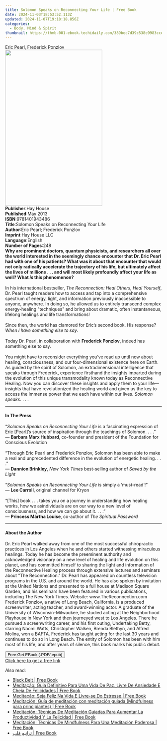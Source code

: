 ```yaml
---
title: Solomon Speaks on Reconnecting Your Life | Free Book
date: 2024-11-03T18:53:52.113Z
updated: 2024-11-07T19:18:18.856Z
categories:
  - Body, Mind & Spirit
thumbnail: https://thmb-001-ebook.techidaily.com/389bec7d39c538e9983cce0f92b8120a76d843baba67c9dd88eafb282555be56.jpg
---
```

<main id="book-container">
  <div class="flex flex-col">
    <div class="book-brief flex-1 py-6 px-4 sm:p-6 md:py-10 md:px-8">
      <!-- brief-->
      <div class="book-brief-main">Eric Pearl, Frederick Ponzlov</div>
    </div>
    <div
      class="book-meta-info flex-1 grid gap-4 col-start-1 col-end-3 row-start-1 sm:mb-6 sm:grid-cols-4 lg:gap-6 lg:col-start-2 lg:row-end-6 lg:row-span-6 lg:mb-0"
    >
      <div
        class="book-meta-info-left place-content-center mt-4 p-4 text-sm leading-6 col-start-2 col-span-2 dark:text-slate-400"
      >
        <img
          class="w-full h-500 object-cover rounded-lg sm:h-255 sm:col-span-2 lg:col-span-full"
          src="https://img-001-ebook.techidaily.com/3d3863479d5dfad97b5f17db6953a77b7042b910a76fda20aa47475928e40496.jpg"
          alt=""
          width="312"
          height="500"
        />
      </div>
      <div
        class="book-meta-info-right mt-2 col-start-1 row-start-2 col-span-3 self-center"
      >
        <!-- meta data  -->
        <div class="flex flex-col px-4 md:px-8">
          <div class="flex-1">
            <strong>Publisher</strong>:<span class="px-2">Hay House</span>
          </div>
          <div class="flex-1">
            <strong>Published</strong>:<span class="px-2">May 2013</span>
          </div>
          <div class="flex-1">
            <strong>ISBN</strong>:<span class="px-2">9781401943486</span>
          </div>
          <div class="flex-1">
            <strong>Title</strong>:<span class="px-2"
              >Solomon Speaks on Reconnecting Your Life</span
            >
          </div>
          <div class="flex-1">
            <strong>Author</strong>:<span class="px-2"
              >Eric Pearl; Frederick Ponzlov</span
            >
          </div>
          <div class="flex-1">
            <strong>Imprint</strong>:<span class="px-2">Hay House LLC</span>
          </div>
          <div class="flex-1">
            <strong>Language</strong>:<span class="px-2">English</span>
          </div>
          <div class="flex-1">
            <strong>Number of Pages</strong>:<span class="px-2">248</span>
          </div>
        </div>
      </div>
    </div>
    <div class="book-description flex-1 py-6 px-4 sm:p-6 md:py-10 md:px-8">
      <div class="book-description-main">
        <div accordion-content="" id="description">
          <b
            >Why are prominent doctors, quantum physicists, and researchers all
            over the world interested in the seemingly chance encounter that Dr.
            Eric Pearl had with one of his patients? What was it about that
            encounter that would not only radically accelerate the trajectory of
            his life, but ultimately affect the lives of millions . . . and will
            most likely profoundly affect your life as well? What <i>is</i> this
            phenomenon?<br /></b
          ><br />In his international bestseller,
          <i>The Reconnection: Heal Others, Heal Yourself</i>, Dr. Pearl taught
          readers how to access and tap into a comprehensive spectrum of energy,
          light, and information previously inaccessible to anyone, anywhere. In
          doing so, he allowed us to entirely transcend complex energy-healing
          "techniques" and bring about dramatic, often instantaneous, lifelong
          healings and life transformations!<br /><br />Since then, the world
          has clamored for Eric’s second book. His response?
          <i>When I have something else to say</i>.<br /><br />Today Dr. Pearl,
          in collaboration with <b>Frederick Ponzlov</b>, indeed has something
          else to say.<br /><br />You might have to reconsider everything you’ve
          read up until now about healing, consciousness, and our
          four-dimensional existence here on Earth. As guided by the spirit of
          Solomon, an extradimensional intelligence that speaks through
          Frederick, experience firsthand the insights imparted during the
          evolution of this unique transmodality known today as Reconnective
          Healing. Now you can discover these insights and apply them to your
          life—insights that have revolutionized the healing world and given us
          the key to access the immense power that we each have within our
          lives. <i>Solomon speaks</i>. . . .
        </div>
        <div class="accordion-fader"></div>
      </div>
    </div>
    <div class="book-excerpts flex-1 py-6 px-4 sm:p-6 md:py-10 md:px-8">
      <!-- excerpts-->
      <div class="book-excerpts-main">
        <hr />
        <h4 class="placeholder placeholder-heading">
          <span>In The Press</span>
        </h4>
        <p>
          “<i>Solomon Speaks on Reconnecting Your Life</i> is a fascinating
          expression of Eric [Pearl]’s source of inspiration through the
          teachings of Solomon. . . .”<br />— <b>Barbara Marx Hubbard</b>,
          co-founder and president of the Foundation for Conscious Evolution<br /><br />“Through
          Eric Pearl and Frederick Ponzlov, Solomon has been able to make a real
          and unprecedented difference in the evolution of energetic healing. .
          . .”<br />— <b>Dannion Brinkley</b>,
          <i>New York Times </i>best-selling author of
          <i>Saved by the Light<br /><br /></i>“<i
            >Solomon Speaks on Reconnecting Your Life</i
          >
          is simply a ‘must-read’!”<br />— <b>Lee Carroll</b>, original channel
          for Kryon<br /><br />“[This] book . . . takes you on a journey in
          understanding how healing works, how we asindividuals are on our way
          to a new level of consciousness, and how we can go about it. . . .”<br />—
          <b>Princess Märtha Louise</b>, co-author of
          <i>The Spiritual Password</i>
        </p>
      </div>
    </div>
    <div class="book-about-author flex-1 py-6 px-4 sm:p-6 md:py-10 md:px-8">
      <!-- about author-->
      <div class="book-main-author-main">
        <hr />
        <h4 class="placeholder placeholder-heading">
          <span>About the Author</span>
        </h4>
        <p>
          Dr. Eric Pearl walked away from one of the most successful
          chiropractic practices in Los Angeles when he and others started
          witnessing miraculous healings. Today he has become the preeminent
          authority and acknowledged visionary on a new level of healing and
          life evolution on this planet, and has committed himself to sharing
          the light and information of the Reconnective Healing process through
          extensive lectures and seminars about "The Reconnection." Dr. Pearl
          has appeared on countless television programs in the U.S. and around
          the world. He has also spoken by invitation at the United Nations and
          presented to a full house at Madison Square Garden, and his seminars
          have been featured in various publications, including The New York
          Times. Website: www.TheReconnection.com Frederick Ponzlov, a native of
          Long Beach, California, is a produced screenwriter, acting teacher,
          and award-winning actor. A graduate of the University of
          Wisconsin–Milwaukee, he studied acting at the Neighborhood Playhouse
          in New York and then journeyed west to Los Angeles. There he pursued a
          screenwriting career, and his first outing, Undertaking Betty,
          starring Naomi Watts, Christopher Walken, Brenda Blethyn, and Alfred
          Molina, won a BAFTA. Frederick has taught acting for the last 30 years
          and continues to do so in Long Beach. The entity of Solomon has been
          with him most of his life, and after years of silence, this book marks
          his public debut.
        </p>
      </div>
    </div>
    <div class="book-free-get flex-1 py-6 px-4 sm:p-6 md:py-10 md:px-8">
      <button
        id="btn-free-get"
        class="bg-blue-500 hover:bg-blue-700 text-white font-bold py-2 px-4 rounded"
      >
        Free Get EBook (.PDF/.epub)
      </button>
      <div id="countdown-display" class="px-2 text-lg mt-2"></div>
      <a
        id="free-link"
        class="hidden bg-blue-500 hover:bg-blue-700 text-white font-bold py-2 px-4 rounded"
        href="https://www.ebooks.com/en-us/book/96317621/solomon-speaks-on-reconnecting-your-life/eric-pearl/"
        target="_blank"
        >Click here to get a free link</a
      >
    </div>
    <script>
      let countdownTime = 0;
      let countdownInterval = null;
      document
        .getElementById('btn-free-get')
        .addEventListener('click', startCountdown);
      function startCountdown() {
        countdownTime = new Date().getTime() + 60000 * 3;
        countdownInterval = setInterval(updateCountdown, 1000);
        document.getElementById('btn-free-get').disabled = true;
        document
          .getElementById('btn-free-get')
          .classList.add('bg-gray-500', 'cursor-not-allowed');
      }
      function updateCountdown() {
        let currentTime = new Date().getTime();
        let timeLeft = countdownTime - currentTime;
        let secondsLeft = Math.floor(timeLeft / 1000);
        document.getElementById('countdown-display').innerHTML =
          `Remaining time: ${secondsLeft} seconds.`;
        if (secondsLeft <= 0) {
          clearInterval(countdownInterval);
          document.getElementById('btn-free-get').classList.add('hidden');
          document.getElementById('free-link').classList.remove('hidden');
          document.getElementById('countdown-display').innerHTML = '';
        }
      }
    </script>
  </div>
</main>

<ins class="adsbygoogle"
      style="display:block"
      data-ad-client="ca-pub-7571918770474297"
      data-ad-slot="8358498916"
      data-ad-format="auto"
      data-full-width-responsive="true"></ins>
    

<span class="atpl-alsoreadstyle">Also read:</span>
<div><ul>
<li><a href="https://novels-ebooks.techidaily.com/209952090-9781071519851-black-belt/"><u>Black Belt | Free Book</u></a></li>
<li><a href="https://novels-ebooks.techidaily.com/209951993-9781071513620-meditacao-guia-definitivo-para-uma-vida-de-paz-livre-de-ansiedade-e-cheia-de-felicidades/"><u>Meditação: Guia Definitivo Para Uma Vida De Paz, Livre De Ansiedade E Cheia De Felicidades | Free Book</u></a></li>
<li><a href="https://novels-ebooks.techidaily.com/209952025-9781547590445-meditacao-seja-feliz-na-vida-e-livre-se-do-estresse/"><u>Meditação: Seja Feliz Na Vida E Livre-se Do Estresse | Free Book</u></a></li>
<li><a href="https://novels-ebooks.techidaily.com/209952010-9781071513460-meditacion-guia-de-meditacion-con-meditacion-guiada-mindfulness-para-principiantes/"><u>Meditación: Guía de meditación con meditación guiada (Mindfulness para principiantes) | Free Book</u></a></li>
<li><a href="https://novels-ebooks.techidaily.com/209951998-9781071513507-meditacion-tecnicas-de-meditacion-guiadas-para-aumentar-la-productividad-y-la-felicidad/"><u>Meditación: Técnicas De Meditación Guiadas Para Aumentar La Productividad Y La Felicidad | Free Book</u></a></li>
<li><a href="https://novels-ebooks.techidaily.com/209952067-9781071515549-meditacion-tecnicas-de-mindfulness-para-una-meditacion-poderosa/"><u>Meditación: Técnicas De Mindfulness Para Una Meditación Poderosa | Free Book</u></a></li>
<li><a href="https://novels-ebooks.techidaily.com/209951915-9789948366423-tranym-klb/"><u>ترانيم قلب | Free Book</u></a></li>
</ul></div>

